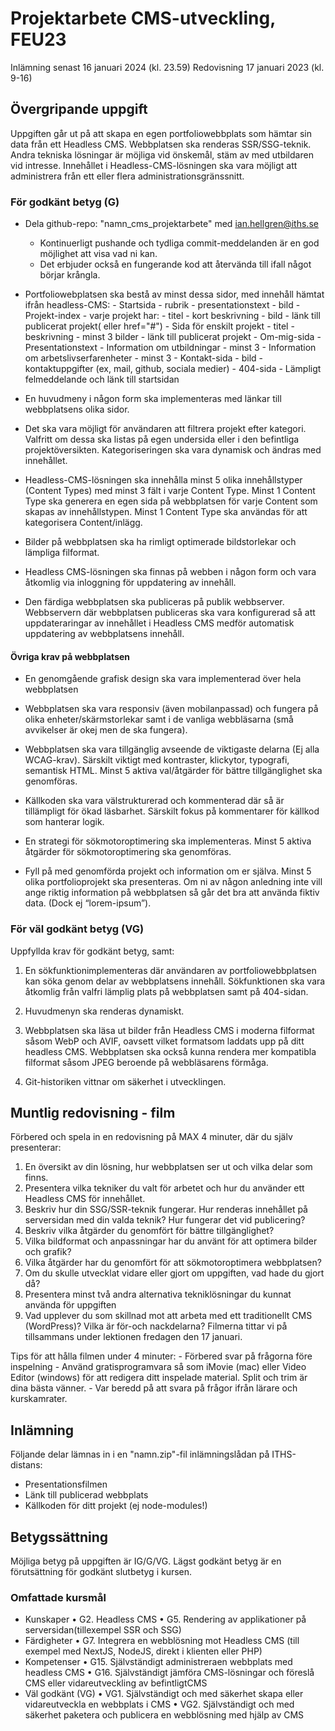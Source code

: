 # Projektarbete CMS-utveckling, FEU23

Inlämning senast 16 januari 2024 (kl. 23.59)
Redovisning 17 januari 2023 (kl. 9-16)

## Övergripande uppgift

Uppgiften går ut på att skapa en egen portfoliowebbplats som hämtar sin data från ett
Headless CMS. Webbplatsen ska renderas SSR/SSG-teknik.
Andra tekniska lösningar är möjliga vid önskemål, stäm av med utbildaren vid intresse.
Innehållet i Headless-CMS-lösningen ska vara möjligt att administrera från ett eller flera administrationsgränssnitt.

### För godkänt betyg (G)

- Dela github-repo: "namn_cms_projektarbete" med ian.hellgren@iths.se

  - Kontinuerligt pushande och tydliga commit-meddelanden är en god möjlighet att visa vad ni kan.
  - Det erbjuder också en fungerande kod att återvända till ifall något börjar krångla.

- Portfoliowebplatsen ska bestå av minst dessa sidor, med innehåll hämtat ifrån headless-CMS: - Startsida - rubrik - presentationstext - bild - Projekt-index - varje projekt har: - titel - kort beskrivning - bild - länk till publicerat projekt( eller href="#") - Sida för enskilt projekt - titel - beskrivning - minst 3 bilder - länk till publicerat projekt - Om-mig-sida - Presentationstext - Information om utbildningar - minst 3 - Information om arbetslivserfarenheter - minst 3 - Kontakt-sida - bild - kontaktuppgifter (ex, mail, github, sociala medier) - 404-sida - Lämpligt felmeddelande och länk till startsidan

- En huvudmeny i någon form ska implementeras med länkar till webbplatsens olika sidor.

- Det ska vara möjligt för användaren att filtrera projekt efter kategori. Valfritt om dessa ska listas på egen undersida eller i den befintliga projektöversikten. Kategoriseringen ska vara dynamisk och ändras med innehållet.

- Headless-CMS-lösningen ska innehålla minst 5 olika innehållstyper (Content Types) med minst 3 fält i varje Content Type. Minst 1 Content Type ska generera en egen sida på webbplatsen för varje Content som skapas av innehållstypen. Minst 1 Content Type ska användas för att kategorisera Content/inlägg.

- Bilder på webbplatsen ska ha rimligt optimerade bildstorlekar och lämpliga filformat.

- Headless CMS-lösningen ska finnas på webben i någon form och vara åtkomlig via inloggning för uppdatering av innehåll.

- Den färdiga webbplatsen ska publiceras på publik webbserver. Webbservern där webbplatsen publiceras ska vara konfigurerad så att uppdateraringar av innehållet i Headless CMS medför automatisk uppdatering av webbplatsens innehåll.

#### Övriga krav på webbplatsen

- En genomgående grafisk design ska vara implementerad över hela webbplatsen

- Webbplatsen ska vara responsiv (även mobilanpassad) och fungera på olika enheter/skärmstorlekar samt i de vanliga webbläsarna (små avvikelser är okej men de ska fungera).

- Webbplatsen ska vara tillgänglig avseende de viktigaste delarna (Ej alla WCAG-krav). Särskilt viktigt med kontraster, klickytor, typografi, semantisk HTML. Minst 5 aktiva val/åtgärder för bättre tillgänglighet ska genomföras.

- Källkoden ska vara välstrukturerad och kommenterad där så är tillämpligt för ökad läsbarhet. Särskilt fokus på kommentarer för källkod som hanterar logik.

- En strategi för sökmotoroptimering ska implementeras. Minst 5 aktiva åtgärder för sökmotoroptimering ska genomföras.

- Fyll på med genomförda projekt och information om er själva. Minst 5 olika portfolioprojekt ska presenteras. Om ni av någon anledning inte vill ange riktig information på webbplatsen så går det bra att använda fiktiv data. (Dock ej “lorem-ipsum”).

### För väl godkänt betyg (VG)

Uppfyllda krav för godkänt betyg, samt:

1. En sökfunktionimplementeras där användaren av portfoliowebbplatsen kan söka genom delar av webbplatsens innehåll. Sökfunktionen ska vara åtkomlig från valfri lämplig plats på webbplatsen samt på 404-sidan.

2. Huvudmenyn ska renderas dynamiskt.

3. Webbplatsen ska läsa ut bilder från Headless CMS i moderna filformat såsom WebP och AVIF, oavsett vilket formatsom laddats upp på ditt headless CMS. Webbplatsen ska också kunna rendera mer kompatibla filformat såsom JPEG beroende på webbläsarens förmåga.

4. Git-historiken vittnar om säkerhet i utvecklingen.

## Muntlig redovisning - film

Förbered och spela in en redovisning på MAX 4 minuter, där du själv presenterar:

1. En översikt av din lösning, hur webbplatsen ser ut och vilka delar som finns.
2. Presentera vilka tekniker du valt för arbetet och hur du använder ett Headless CMS för innehållet.
3. Beskriv hur din SSG/SSR-teknik fungerar. Hur renderas innehållet på serversidan med din valda teknik? Hur fungerar det vid publicering?
4. Beskriv vilka åtgärder du genomfört för bättre tillgänglighet?
5. Vilka bildformat och anpassningar har du använt för att optimera bilder och grafik?
6. Vilka åtgärder har du genomfört för att sökmotoroptimera webbplatsen?
7. Om du skulle utvecklat vidare eller gjort om uppgiften, vad hade du gjort då?
8. Presentera minst två andra alternativa tekniklösningar du kunnat använda för uppgiften
9. Vad upplever du som skillnad mot att arbeta med ett traditionellt CMS (WordPress)? Vilka är för-och nackdelarna?
   Filmerna tittar vi på tillsammans under lektionen fredagen den 17 januari.

Tips för att hålla filmen under 4 minuter: - Förbered svar på frågorna före inspelning - Använd gratisprogramvara så som iMovie (mac) eller Video Editor (windows) för att redigera ditt inspelade material. Split och trim är dina bästa vänner. - Var beredd på att svara på frågor ifrån lärare och kurskamrater.

## Inlämning

Följande delar lämnas in i en "namn.zip"-fil inlämningslådan på ITHS-distans:

- Presentationsfilmen
- Länk till publicerad webbplats
- Källkoden för ditt projekt (ej node-modules!)

## Betygssättning

Möjliga betyg på uppgiften är IG/G/VG. Lägst godkänt betyg är en förutsättning för
godkänt slutbetyg i kursen.

### Omfattade kursmål

- Kunskaper
  • G2. Headless CMS
  • G5. Rendering av applikationer på serversidan(tillexempel SSR och SSG)
- Färdigheter
  • G7. Integrera en webblösning mot Headless CMS (till exempel med NextJS, NodeJS, direkt i klienten eller PHP)
- Kompetenser
  • G15. Självständigt administreraen webbplats med headless CMS
  • G16. Självständigt jämföra CMS-lösningar och föreslå CMS eller vidareutveckling
  av befintligtCMS
- Väl godkänt (VG)
  • VG1. Självständigt och med säkerhet skapa eller vidareutveckla en webbplats i
  CMS
  • VG2. Självständigt och med säkerhet paketera och publicera en webblösning med
  hjälp av CMS
